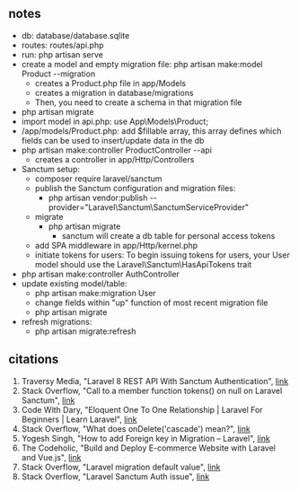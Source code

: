 ## notes 
- db: database/database.sqlite
- routes: routes/api.php
- run: php artisan serve 
- create a model and empty migration file:  php artisan make:model Product --migration
    - creates a Product.php file in app/Models
    - creates a migration in database/migrations
    - Then, you need to create a schema in that migration file 
- php artisan migrate
- import model in api.php: use App\Models\Product;
- /app/models/Product.php: add $fillable array, this array defines which fields can be used to insert/update data in the db
- php artisan make:controller ProductController --api
    - creates a controller in app/Http/Controllers 
- Sanctum setup: 
    - composer require laravel/sanctum
    - publish the Sanctum configuration and migration files:
        - php artisan vendor:publish --provider="Laravel\Sanctum\SanctumServiceProvider"
    - migrate
        - php artisan migrate
            - sanctum will create a db table for personal access tokens 
    - add SPA middleware in app/Http/kernel.php
    - initiate tokens for users: To begin issuing tokens for users, your User model should use the Laravel\Sanctum\HasApiTokens trait
-  php artisan make:controller AuthController
- update existing model/table: 
    - php artisan make:migration User
    - change fields within "up" function of most recent migration file
    - php artisan migrate
- refresh migrations: 
    - php artisan migrate:refresh


## citations 
1. Traversy Media, "Laravel 8 REST API With Sanctum Authentication", [link](https://www.youtube.com/watch?v=MT-GJQIY3EU)
2. Stack Overflow, "Call to a member function tokens() on null on Laravel Sanctum", [link](https://stackoverflow.com/questions/63351532/call-to-a-member-function-tokens-on-null-on-laravel-sanctum)
3. Code With Dary, "Eloquent One To One Relationship | Laravel For Beginners | Learn Laravel", [link](https://www.youtube.com/watch?v=sxGiIxf0Cgw)
4. Stack Overflow, "What does onDelete('cascade') mean?", [link](https://stackoverflow.com/questions/43094543/what-does-ondeletecascade-mean)
5. Yogesh Singh, "How to add Foreign key in Migration – Laravel", [link](https://makitweb.com/how-to-add-foreign-key-in-migration-laravel/)
6. The Codeholic, "Build and Deploy E-commerce Website with Laravel and Vue.js", [link](https://www.youtube.com/watch?v=jffKw_NMfnw) 
7. Stack Overflow, "Laravel migration default value", [link](https://stackoverflow.com/questions/37662955/laravel-migration-default-value) 
8. Stack Overflow, "Laravel Sanctum Auth issue", [link](https://stackoverflow.com/questions/62269976/laravel-sanctum-auth-issue)